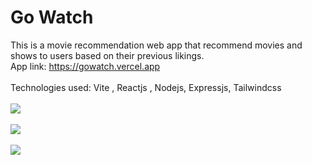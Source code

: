 # Go Watch
This is a movie recommendation web app that recommend movies and shows to users based on their previous likings. <br/>
App link: https://gowatch.vercel.app<br/><br/>
Technologies used: Vite , Reactjs , Nodejs, Expressjs, Tailwindcss<br/><br/>
<a href='https://gowatch.vercel.app' target=”_blank” > <img src="https://i.postimg.cc/FHqrK2wD/homelight.png"/></a><br/><br/>
<a href='https://gowatch.vercel.app' target=”_blank” ><img src="https://i.postimg.cc/qvgB4kDN/homedark.png"/></a><br/><br/>
<a href='https://gowatch.vercel.app' target=”_blank” ><img src="https://i.postimg.cc/sXCZMBb6/mobile.png"/></a><br/><br/>
